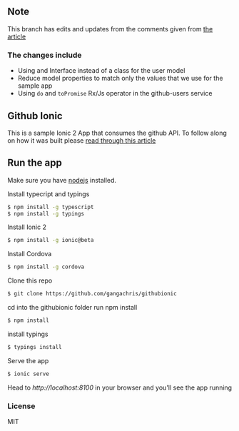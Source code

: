 ## Note
This branch has edits and updates from the comments given from [the article](https://scotch.io/tutorials/build-a-mobile-app-with-angular-2-and-ionic-2)

### The changes include
* Using and Interface instead of a class for the user model
* Reduce model properties to match only the values that we use for the sample app
* Using `do` and `toPromise` Rx/Js operator in the github-users service

## Github Ionic
This is a sample Ionic 2 App that consumes the github API. To follow along on how it was built please [read  through this article](https://scotch.io/tutorials/build-a-mobile-app-with-angular-2-and-ionic-2)

## Run the app
Make sure you have [nodejs](https://nodejs.org/en/) installed.

Install typecript and typings
```bash
$ npm install -g typescript
$ npm install -g typings
```

Install Ionic 2
```bash
$ npm install -g ionic@beta
```

Install Cordova
```bash
$ npm install -g cordova
```

Clone this repo
```bash
$ git clone https://github.com/gangachris/githubionic
```

cd into the githubionic folder run npm install
```bash
$ npm install
```
install typings
```bash
$ typings install
```

Serve the app
```bash
$ ionic serve
```

Head to *http://localhost:8100* in your browser and you'll see the app running

### License
MIT